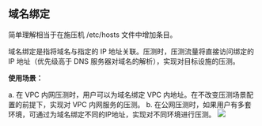 ## 域名绑定

简单理解相当于在施压机 /etc/hosts 文件中增加条目。

域名绑定是指将域名与指定的 IP 地址关联。压测时，压测流量将直接访问绑定的 IP 地址（优先级高于 DNS 服务器对域名的解析），实现对目标设施的压测。 

**使用场景：**

a. 在 VPC 内网压测时，用户可以为域名绑定 VPC 内地址。在不改变压测场景配置的前提下，实现对 VPC 内网服务的压测。
b. 在公网压测时，如果用户有多套环境，可通过为域名绑定不同的IP地址，实现对不同环境进行压测。
![](https://qcloudimg.tencent-cloud.cn/raw/04bf79cf27f1698d24933ef880675ae3.png)
